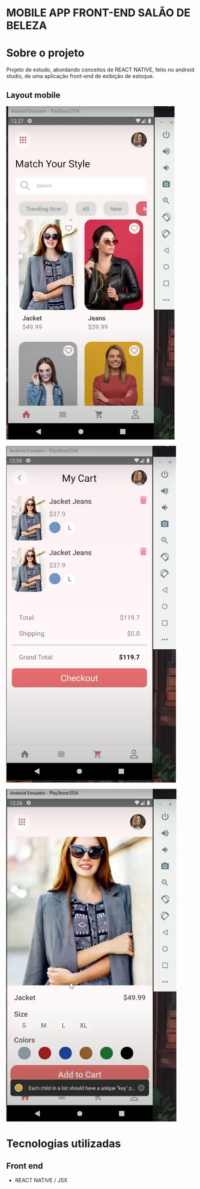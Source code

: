 # MOBILE APP FRONT-END SALÃO DE BELEZA

# Sobre o projeto

Projeto de estudo, abordando conceitos de REACT NATIVE, feito no android studio, de uma aplicação front-end de exibição de estoque.

## Layout mobile
![Web 1](https://github.com/icaro9293/MOBILE-APP-FRONT-END-SAL-O-DE-BELEZA/blob/main/ss01.png)

![Web 2](https://github.com/icaro9293/MOBILE-APP-FRONT-END-SAL-O-DE-BELEZA/blob/main/ss02.png)

![Web 3](https://github.com/icaro9293/MOBILE-APP-FRONT-END-SAL-O-DE-BELEZA/blob/main/ss03.png)


# Tecnologias utilizadas
## Front end
- REACT NATIVE / JSX
